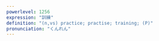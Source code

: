 ```yaml
---
powerlevel: 1256
expression: "訓練"
definition: "(n,vs) practice; practise; training; (P)"
pronunciation: "くんれん"
---
```

